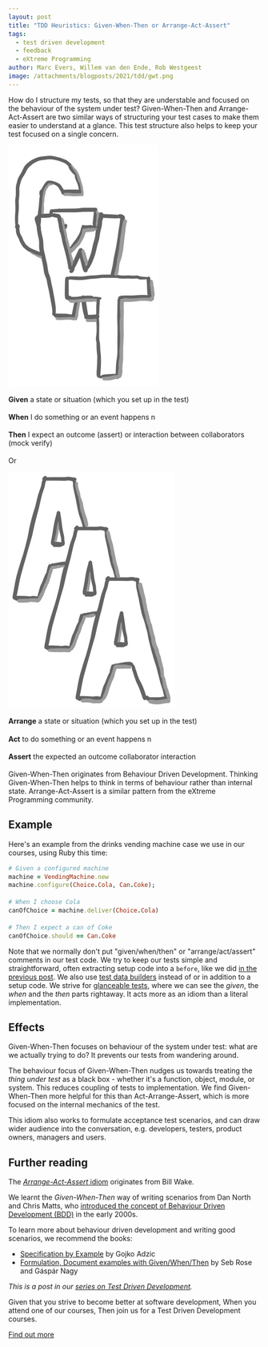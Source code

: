 ```yaml
---
layout: post
title: "TDD Heuristics: Given-When-Then or Arrange-Act-Assert"
tags:
  - test driven development
  - feedback
  - eXtreme Programming
author: Marc Evers, Willem van den Ende, Rob Westgeest
image: /attachments/blogposts/2021/tdd/gwt.png
---
```


How do I structure my tests, so that they are understable and focused on the
behaviour of the system under test? Given-When-Then and Arrange-Act-Assert are
two similar ways of structuring your test cases to make them easier to
understand at a glance. This test structure also helps to keep your test focused
on a single concern.

<div class="shout-out">
  <div>
    <img src="/attachments/blogposts/2021/tdd/gwt.png" alt="letters: G W T">
  </div>
  <div>
<p style="text-align: left; padding-bottom: 0.3em;">
<strong>Given</strong> a state or situation (which you set up in the test)
</p>
<p style="text-align: left; padding-bottom: 0.3em;">
<strong>When</strong> I do something or an event happens 
n </p>
<p style="text-align: left; padding-bottom: 0.3em;">
<strong>Then</strong> I expect an outcome (assert) or interaction between collaborators (mock verify)
</p>
  </div>
</div>

Or

<div class="shout-out">
  <div>
    <img src="/attachments/blogposts/2021/tdd/aaa.png" alt="letters: A A A">
  </div>
  <div>
<p style="text-align: left; padding-bottom: 0.3em;">
<strong>Arrange</strong> a state or situation (which you set up in the test)
</p>
<p style="text-align: left; padding-bottom: 0.3em;">
<strong>Act</strong> to do something or an event happens 
n </p>
<p style="text-align: left; padding-bottom: 0.3em;">
<strong>Assert</strong> the expected an outcome collaborator interaction
</p>
  </div>
</div>

Given-When-Then originates from Behaviour Driven Development. Thinking
Given-When-Then helps to think in terms of behaviour rather than internal state.
Arrange-Act-Assert is a similar pattern from the eXtreme Programming community.

## Example

Here's an example from the drinks vending machine case we use in our courses, using Ruby this time:
  
```ruby
# Given a configured machine
machine = VendingMachine.new
machine.configure(Choice.Cola, Can.Coke);

# When I choose Cola
canOfChoice = machine.deliver(Choice.Cola)

# Then I expect a can of Coke
canOfChoice.should == Can.Coke
```

Note that we normally don't put "given/when/then" or "arrange/act/assert"
comments in our test code. We try to keep our tests simple and straightforward,
often extracting setup code into a `before`, like we did [in the previous
post](2021/08/27/tdd-one-assert-per-test.html). We also use [test data
builders](/2020/10/09/test-data-builders.html) instead of or in addition to a
setup code. We strive for [glanceable tests](/2021/09/27/tdd-glanceable-tests.html), where we can see the _given_, the
_when_ and the _then_ parts rightaway. It acts more as an idiom than a literal
implementation.

## Effects

Given-When-Then focuses on behaviour of the system under test: what are we actually trying to do?
It prevents our tests from wandering around.

The behaviour focus of Given-When-Then nudges us towards treating the _thing under test_
as a black box - whether it's a function, object, module, or
system. This reduces coupling of tests to implementation.
We find Given-When-Then more helpful for this than Act-Arrange-Assert, which is more
focused on the internal mechanics of the test.

This idiom also works to formulate acceptance test scenarios, and
can draw wider audience into the conversation, e.g. developers, testers, product owners, managers and users.

## Further reading

The [_Arrange-Act-Assert_ idiom](http://xp123.com/articles/3a-arrange-act-assert/) originates from Bill Wake. 

We learnt the *Given-When-Then* way of writing scenarios from Dan North and Chris
Matts, who [introduced the concept of Behaviour Driven Development
(BDD)](https://dannorth.net/introducing-bdd/) in the early 2000s. 

To learn more about behaviour driven development and writing good scenarios, we recommend the books:
- [Specification by Example](https://gojko.net/books/specification-by-example/) by Gojko Adzic
- [Formulation, Document examples with Given/When/Then](https://leanpub.com/bddbooks-formulation) by Seb Rose and Gáspár Nagy

_This is a post in our [series on Test Driven Development](/blog-by-tag#tag-test-driven-development)._

<aside>
  <p>Given that you strive to become better at software development, When you attend one of our courses, Then join us for a Test Driven Development courses. 
  </p>
  <p><div>
    <a href="/training/test-driven-development">Find out more</a>
  </div></p>
</aside>
